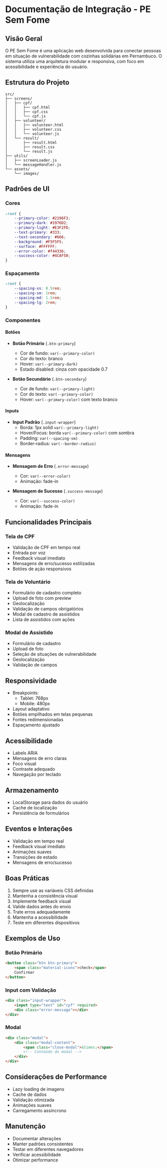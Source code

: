 # Documentação de Integração - PE Sem Fome

## Visão Geral
O PE Sem Fome é uma aplicação web desenvolvida para conectar pessoas em situação de vulnerabilidade com cozinhas solidárias em Pernambuco. O sistema utiliza uma arquitetura modular e responsiva, com foco em acessibilidade e experiência do usuário.

## Estrutura do Projeto
```
src/
├── screens/
│   ├── cpf/
│   │   ├── cpf.html
│   │   ├── cpf.css
│   │   └── cpf.js
│   ├── volunteer/
│   │   ├── volunteer.html
│   │   ├── volunteer.css
│   │   └── volunteer.js
│   └── result/
│       ├── result.html
│       ├── result.css
│       └── result.js
├── utils/
│   ├── screenLoader.js
│   └── messageHandler.js
└── assets/
    └── images/
```

## Padrões de UI

### Cores
```css
:root {
    --primary-color: #2196F3;
    --primary-dark: #1976D2;
    --primary-light: #E3F2FD;
    --text-primary: #333;
    --text-secondary: #666;
    --background: #F5F5F5;
    --surface: #FFFFFF;
    --error-color: #f44336;
    --success-color: #4CAF50;
}
```

### Espaçamento
```css
:root {
    --spacing-xs: 0.5rem;
    --spacing-sm: 1rem;
    --spacing-md: 1.5rem;
    --spacing-lg: 2rem;
}
```

### Componentes

#### Botões
- **Botão Primário** (`.btn-primary`)
  - Cor de fundo: `var(--primary-color)`
  - Cor do texto: branco
  - Hover: `var(--primary-dark)`
  - Estado disabled: cinza com opacidade 0.7

- **Botão Secundário** (`.btn-secondary`)
  - Cor de fundo: `var(--primary-light)`
  - Cor do texto: `var(--primary-color)`
  - Hover: `var(--primary-color)` com texto branco

#### Inputs
- **Input Padrão** (`.input-wrapper`)
  - Borda: 1px solid `var(--primary-light)`
  - Hover/Focus: borda `var(--primary-color)` com sombra
  - Padding: `var(--spacing-sm)`
  - Border-radius: `var(--border-radius)`

#### Mensagens
- **Mensagem de Erro** (`.error-message`)
  - Cor: `var(--error-color)`
  - Animação: fade-in

- **Mensagem de Sucesso** (`.success-message`)
  - Cor: `var(--success-color)`
  - Animação: fade-in

## Funcionalidades Principais

### Tela de CPF
- Validação de CPF em tempo real
- Entrada por voz
- Feedback visual imediato
- Mensagens de erro/sucesso estilizadas
- Botões de ação responsivos

### Tela de Voluntário
- Formulário de cadastro completo
- Upload de foto com preview
- Geolocalização
- Validação de campos obrigatórios
- Modal de cadastro de assistidos
- Lista de assistidos com ações

### Modal de Assistido
- Formulário de cadastro
- Upload de foto
- Seleção de situações de vulnerabilidade
- Geolocalização
- Validação de campos

## Responsividade
- Breakpoints:
  - Tablet: 768px
  - Mobile: 480px
- Layout adaptativo
- Botões empilhados em telas pequenas
- Fontes redimensionadas
- Espaçamento ajustado

## Acessibilidade
- Labels ARIA
- Mensagens de erro claras
- Foco visual
- Contraste adequado
- Navegação por teclado

## Armazenamento
- LocalStorage para dados do usuário
- Cache de localização
- Persistência de formulários

## Eventos e Interações
- Validação em tempo real
- Feedback visual imediato
- Animações suaves
- Transições de estado
- Mensagens de erro/sucesso

## Boas Práticas
1. Sempre use as variáveis CSS definidas
2. Mantenha a consistência visual
3. Implemente feedback visual
4. Valide dados antes do envio
5. Trate erros adequadamente
6. Mantenha a acessibilidade
7. Teste em diferentes dispositivos

## Exemplos de Uso

### Botão Primário
```html
<button class="btn btn-primary">
    <span class="material-icons">check</span>
    Confirmar
</button>
```

### Input com Validação
```html
<div class="input-wrapper">
    <input type="text" id="cpf" required>
    <div class="error-message"></div>
</div>
```

### Modal
```html
<div class="modal">
    <div class="modal-content">
        <span class="close-modal">&times;</span>
        <!-- Conteúdo do modal -->
    </div>
</div>
```

## Considerações de Performance
- Lazy loading de imagens
- Cache de dados
- Validação otimizada
- Animações suaves
- Carregamento assíncrono

## Manutenção
- Documentar alterações
- Manter padrões consistentes
- Testar em diferentes navegadores
- Verificar acessibilidade
- Otimizar performance 